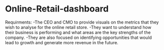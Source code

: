 # Online-Retail-dashboard

Requirments:
-The CEO and CMO to provide visuals on the metrics that they wish to analyse for the online retail store.
-They want to understand how their business is performing and what areas are the key strengths of the company. 
-They are also focused on identifying opportunities that would lead to growth and generate more revenue in the future.
